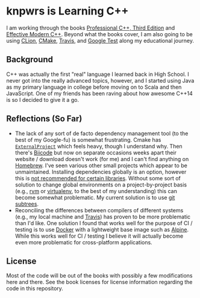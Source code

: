 # knpwrs is Learning C++

I am working through the books [Professional C++, Third Edition] and [Effective
Modern C++]. Beyond what the books cover, I am also going to be using [CLion],
[CMake], [Travis], and [Google Test] along my educational journey.

## Background

C++ was actually the first "real" language I learned back in High School. I
never got into the really advanced topics, however, and I started using Java as
my primary language in college before moving on to Scala and then JavaScript.
One of my friends has been raving about how awesome C++14 is so I decided to
give it a go.

## Reflections (So Far)

* The lack of any sort of de facto dependency management tool (to the best of my
  Google-fu) is somewhat frustrating. Cmake has [`ExternalProject`] which feels
  heavy, though I understand why. Then there's [Biicode] but now on separate
  occasions weeks apart their website / download doesn't work (for me) and I
  can't find anything on [Homebrew]. I've seen various other small projects
  which appear to be unmaintained. Installing dependencies globally is an
  option, however this is [not recommended for certain libraries][gtestfaq].
  Without some sort of solution to change global environments on a
  project-by-project basis (e.g., [rvm] or [virtualenv], to the best of my
  understanding) this can become somewhat problematic. My current solution is to
  use [git subtrees].
* Reconciling the differences between compilers of different systems (e.g., my
  local machine and [Travis]) has proven to be more problematic than I'd like.
  One solution I found that works well for the purpose of CI / testing is to use [Docker] with a lightweight base image such as [Alpine]. While this works well
  for CI / testing I believe it will actually become even more problematic for
  cross-platform applications.

## License

Most of the code will be out of the books with possibly a few modifications here
and there. See the book licenses for license information regarding the code in
this repository.

[`ExternalProject`]: https://cmake.org/cmake/help/v3.2/module/ExternalProject.html "CMake External Project"
[Alpine]: http://www.alpinelinux.org/ "Alpine Linux"
[Biicode]: https://www.biicode.com/ "Biicode Dependency Manager"
[CLion]: https://www.jetbrains.com/clion/ "CLion"
[CMake]: https://cmake.org/ "CMake"
[Docker]: https://www.docker.com/ "Docker"
[Effective Modern C++]: http://shop.oreilly.com/product/0636920033707.do?cmp=af-code-books-video-product_cj_0636920033707_7708709 "Effective Modern C++"
[git subtrees]: https://medium.com/@v/git-subtrees-a-tutorial-6ff568381844#.e2payrroy "git subtrees: a tutorial"
[Google Test]: https://github.com/google/googletest "Google Test"
[gtestfaq]: https://github.com/google/googletest/blob/d225acc90bc3a8c420a9bcd1f033033c1ccd7fe0/googletest/docs/FAQ.md#why-is-it-not-recommended-to-install-a-pre-compiled-copy-of-google-test-for-example-into-usrlocal "Why is it not recommended to install a pre-compiled copy of Google Test (for example, into /usr/local)?"
[Homebrew]: http://brew.sh "Homebrew Package Manager for Mac"
[Professional C++, Third Edition]: http://www.wrox.com/WileyCDA/WroxTitle/Professional-C-3rd-Edition.productCd-1118858050.html "Professional C++, Third Edition"
[rvm]: https://rvm.io/ "Ruby Version Manager"
[Travis]: https://docs.travis-ci.com/user/languages/cpp "Building a C++ Project on Travis"
[virtualenv]: https://virtualenv.pypa.io/en/latest/ "Virtual Environments"
